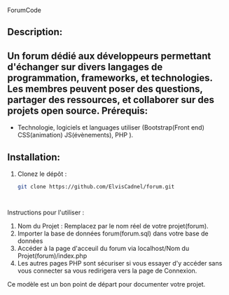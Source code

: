ForumCode

Description:
--------------
Un forum dédié aux développeurs permettant d'échanger sur divers langages de programmation, frameworks, et technologies. Les membres peuvent poser des questions, partager des ressources, et collaborer sur des projets open source.
Prérequis:
-----------
- Technologie, logiciels et languages utiliser (Bootstrap(Front end) CSS(animation) JS(évènements), PHP ).

Installation:
--------------
1. Clonez le dépôt :
   ```bash
   git clone https://github.com/ElvisCadnel/forum.git




Instructions pour l'utiliser :


1. Nom du Projet : Remplacez par le nom réel de votre projet(forum).
2. Importer la base de données forum(forum.sql) dans votre base de données
4. Accéder à la page d'acceuil du forum via localhost/Nom du Projet(forum)/index.php
5. Les autres pages PHP sont sécuriser si vous essayer d'y accéder sans vous connecter sa vous redirigera vers la page de Connexion.

Ce modèle est un bon point de départ pour documenter votre projet.
